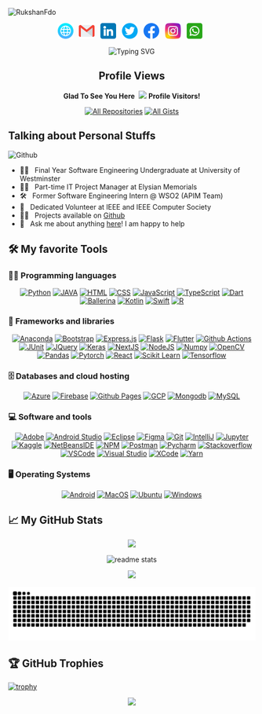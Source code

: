 ![RukshanFdo](assets/TopImage.gif)

<p align="center">
	<a href="https://instagram.com/rukfdo1" title="Web"><img src="assets/LogoIcons/web.png" alt="Web" width="32" height="32" ></a> &nbsp;
	<a href="mailto:rukshanfernando234@gmail.com" title="email"><img src="assets/LogoIcons/gmail.png" alt="Web" width="32" height="32"></a> &nbsp;
	<a href="www.linkedin.com/in/mayeul-rukshan-fernando" title="LinkedIn"><img src="assets/LogoIcons/linkedin.png" alt="LinkedIn" width="32" height="32"></a> &nbsp;
	<a href="https://twitter.com/Rukshan2019784" title="Twitter"><img src="assets/LogoIcons/twitter.png" alt="Twitter" width="32" height="32"></a> &nbsp;
	<a href="https://www.facebook.com/rukshan.fernando.12382?mibextid=ZbWKwL" title="Facebook"><img src="assets/LogoIcons/facebook.png" alt="Twitter" width="32" height="32"></a> &nbsp;
	<a href="https://instagram.com/rukfdo1" title="Instagram"><img src="assets/LogoIcons/instagram.png" alt="Instagram" width="32" height="32"></a> &nbsp;
	<a href="https://api.whatsapp.com/send?phone=94768839442" title="WhatsApp"><img src="assets/LogoIcons/whatsapp.png" alt="WhatsApp" width="32" height="32"></a> &nbsp;
</p>
<p align="center">
	<img src="https://readme-typing-svg.herokuapp.com?font=Martian+Mono&weight=600&size=48&pause=1000&color=FF69B4&center=true&vCenter=true&random=false&width=1500&height=200&lines=%F0%9F%91%A8%F0%9F%8F%BB%E2%80%8D%F0%9F%92%BB+Software+Engineer+Undergraduate+%F0%9F%8E%93;Passionate+%F0%9F%92%A1+Tech+Enthusiast;Always+Learning+New+Things+%F0%9F%93%9A%F0%9F%8C%9F;Passionate+%F0%9F%92%A1+Tech+Enthusiast;Effective+%F0%9F%9A%80+IT+Project+Manager;Love+%E2%9D%A4%EF%B8%8F+Coding+" alt="Typing SVG" />
</p>

<h2 align="center">Profile Views</h2>
<p align="center">
	<b>Glad To See You Here</b>&nbsp;
	<img src="https://profile-counter.glitch.me/{RukshanFdo}/count.svg">
	<b>Profile Visitors!</b>   
</p>

<p align="center">
  <a href="https://github.com/RukshanFdo?tab=repositories&sort=stargazers" target="_blank"><img alt="All Repositories" title="All Repositories" src="https://custom-icon-badges.herokuapp.com/badge/-All%20Repos-2962FF?style=for-the-badge&logoColor=white&logo=repo"/></a>
  <a href="https://gist.github.com/RukshanFdo" target="_blank"><img alt="All Gists" title="All Gists" src="https://custom-icon-badges.herokuapp.com/badge/-All%20Gists-2962FF?style=for-the-badge&logoColor=white&logo=gist"/></a>
</p>

## Talking about Personal Stuffs
<div style="align-self: flex-end;">
    <img style="width: 40%; max-width: 150px;" alt="Github" src="https://i.pinimg.com/originals/19/b2/8c/19b28c8372aaec65623f7ee7332e74be.gif" />
 </div>
    <ul>
	    <li>👨‍🎓 &nbsp; Final Year Software Engineering Undergraduate at University of Westminster</li>
            <li>👨‍💼 &nbsp; Part-time IT Project Manager at Elysian Memorials</li>
            <li>🛠️ &nbsp; Former Software Engineering Intern @ WSO2 (APIM Team)</li>
            <li>💼 &nbsp; Dedicated Volunteer at IEEE and IEEE Computer Society</li>
            <li>👨‍💻 &nbsp; Projects available on <a href="https://github.com/RukshanFdo">Github</a></li>
            <li>💬 &nbsp; Ask me about anything <a href="https://github.com/RukshanFdo/RukshanFdo/issues">here</a>! I am happy to help</li>
    </ul>

## 🛠️ My favorite Tools

### 👨‍💻 Programming languages

<p align="center">
	<a href="https://github.com/search?q=user%3ARukshanFdo+language%3Apython"><img alt="Python" src="https://img.shields.io/badge/python-3670A0?style=for-the-badge&logo=python&logoColor=ffdd54"></a>
	<a href="https://github.com/search?q=user%3ARukshanFdo+language%3Ajava"><img alt="JAVA" src="https://img.shields.io/badge/java-%23ED8B00.svg?style=for-the-badge&logo=java&logoColor=white"></a>
	<a href="https://github.com/search?q=user%3RukshanFdo+language%3Ahtml"><img alt="HTML" src="https://img.shields.io/badge/html5-%23E34F26.svg?style=for-the-badge&logo=html5&logoColor=white"></a>
	<a href="https://github.com/search?q=user%3ARukshanFdo+language%3Acss"><img alt="CSS" src="https://img.shields.io/badge/css3-%231572B6.svg?style=for-the-badge&logo=css3&logoColor=white"></a>
	<a href="https://github.com/search?q=user%3ARukshanFdo+language%3Ajavascript"><img alt="JavaScript" src="https://img.shields.io/badge/javascript-%23323330.svg?style=for-the-badge&logo=javascript&logoColor=%23F7DF1E"></a>
	<a href="https://github.com/search?q=user%3ARukshanFdo+language%3Ats"><img alt="TypeScript" src="https://img.shields.io/badge/typescript-%23007ACC.svg?style=for-the-badge&logo=typescript&logoColor=white"></a>
	<a href="https://github.com/search?q=user%3ARukshanFdo+language%3Adart"><img alt="Dart" src="https://img.shields.io/badge/dart-%230175C2.svg?style=for-the-badge&logo=dart&logoColor=white"></a>
	<a href="https://github.com/search?q=user%3ARukshanFdo+language%3Aballerina"><img alt="Ballerina" src="https://img.shields.io/badge/ballerina-%52C3C2.svg?style=for-the-badge&logo=ballerina&logoColor=52C3C2"></a>
	<a href="https://github.com/search?q=user%3ARukshanFdo+language%3Akotlin"><img alt="Kotlin" src="https://img.shields.io/badge/kotlin-%230095D5.svg?style=for-the-badge&logo=kotlin&logoColor=white"></a>
	<a href="https://github.com/search?q=user%3ARukshanFdo+language%3Aswift"><img alt="Swift" src="https://img.shields.io/badge/swift-F54A2A?style=for-the-badge&logo=swift&logoColor=white"></a>
	<a href="https://github.com/search?q=user%3ARukshanFdo+language%3AR"><img alt="R" src="https://img.shields.io/badge/r-%23276DC3.svg?style=for-the-badge&logo=r&logoColor=white"></a>
	<!-- <a href="https://github.com/search?q=user%3ARukshanFdo+language%3A"><img alt="" src=""></a> -->
</p>

### 🧰 Frameworks and libraries

<p align="center">
	<a href="#"><img alt="Anaconda" src="https://img.shields.io/badge/Anaconda-%2344A833.svg?style=for-the-badge&logo=anaconda&logoColor=white"></a>
	<a href="#"><img alt="Bootstrap" src="https://img.shields.io/badge/bootstrap-%23563D7C.svg?style=for-the-badge&logo=bootstrap&logoColor=white"></a>
	<a href="#"><img alt="Express.js" src="https://img.shields.io/badge/express.js-%23404d59.svg?style=for-the-badge&logo=express&logoColor=%2361DAFB"></a>
	<a href="#"><img alt="Flask" src="https://img.shields.io/badge/flask-%23000.svg?style=for-the-badge&logo=flask&logoColor=white"></a>
	<a href="#"><img alt="Flutter" src="https://img.shields.io/badge/Flutter-%2302569B.svg?style=for-the-badge&logo=Flutter&logoColor=white"></a>
	<a href="#"><img alt="Github Actions" src="https://img.shields.io/badge/githubactions-%232671E5.svg?style=for-the-badge&logo=githubactions&logoColor=white"></a>
	<a href="#"><img alt="JUnit" src="https://custom-icon-badges.herokuapp.com/badge/JUnit-25A162.svg?style=for-the-badge&logo=check-circle&logoColor=white"></a>
	<a href="#"><img alt="JQuery" src="https://img.shields.io/badge/jquery-%230769AD.svg?style=for-the-badge&logo=jquery&logoColor=white"></a>
	<a href="#"><img alt="Keras" src="https://img.shields.io/badge/Keras-%23D00000.svg?style=for-the-badge&logo=Keras&logoColor=white"></a>
	<a href="#"><img alt="NextJS" src="https://img.shields.io/badge/Next-black?style=for-the-badge&logo=next.js&logoColor=white"></a>
	<a href="#"><img alt="NodeJS" src="https://img.shields.io/badge/node.js-6DA55F?style=for-the-badge&logo=node.js&logoColor=white"></a>
	<a href="#"><img alt="Numpy" src="https://img.shields.io/badge/numpy-%23013243.svg?style=for-the-badge&logo=numpy&logoColor=white"></a>
	<a href="#"><img alt="OpenCV" src="https://img.shields.io/badge/opencv-%23white.svg?style=for-the-badge&logo=opencv&logoColor=white"></a>
	<a href="#"><img alt="Pandas" src="https://img.shields.io/badge/pandas-%23150458.svg?style=for-the-badge&logo=pandas&logoColor=white"></a>
	<a href="#"><img alt="Pytorch" src="https://img.shields.io/badge/PyTorch-%23EE4C2C.svg?style=for-the-badge&logo=PyTorch&logoColor=white"></a>
	<a href="#"><img alt="React" src="https://img.shields.io/badge/react-%2320232a.svg?style=for-the-badge&logo=react&logoColor=%2361DAFB"></a>
	<a href="#"><img alt="Scikit Learn" src="https://img.shields.io/badge/scikit--learn-%23F7931E.svg?style=for-the-badge&logo=scikit-learn&logoColor=white"></a>
	<a href="#"><img alt="Tensorflow" src="https://img.shields.io/badge/TensorFlow-%23FF6F00.svg?style=for-the-badge&logo=TensorFlow&logoColor=white"></a>
	<!-- <a href="#"><img alt="" src=""></a> -->

</p>

### 🗄️ Databases and cloud hosting

<p align="center">
	<a href="#"><img alt="Azure" src="https://img.shields.io/badge/azure-%230072C6.svg?style=for-the-badge&logo=microsoftazure&logoColor=white"></a>
	<a href="#"><img alt="Firebase" src="https://img.shields.io/badge/firebase-%23039BE5.svg?style=for-the-badge&logo=firebase"></a>
	<a href="#"><img alt="Github Pages" src="https://img.shields.io/badge/GitHub%20Pages-327FC7.svg?style=for-the-badge&logo=github&logoColor=white"></a>
	<a href="#"><img alt="GCP" src="https://img.shields.io/badge/GoogleCloud-%234285F4.svg?style=for-the-badge&logo=google-cloud&logoColor=white"></a>
	<a href="#"><img alt="Mongodb" src="https://img.shields.io/badge/MongoDB-%234ea94b.svg?style=for-the-badge&logo=mongodb&logoColor=white"></a>
	<a href="#"><img alt="MySQL" src="https://img.shields.io/badge/mysql-%2300f.svg?style=for-the-badge&logo=mysql&logoColor=white"></a>
	<!-- <a href="#"><img alt="" src=""></a> -->
</p>

### 💻 Software and tools

<p align="center">
	<a href="#"><img alt="Adobe" src="https://img.shields.io/badge/adobe-%23FF0000.svg?style=for-the-badge&logo=adobe&logoColor=white"></a>
	<a href="#"><img alt="Android Studio" src="https://img.shields.io/badge/Android%20Studio-3DDC84.svg?style=for-the-badge&logo=android-studio&logoColor=white"></a>
	<a href="#"><img alt="Eclipse" src="https://img.shields.io/badge/Eclipse-FE7A16.svg?style=for-the-badge&logo=Eclipse&logoColor=white"></a>
	<a href="#"><img alt="Figma" src="https://img.shields.io/badge/figma-%23F24E1E.svg?style=for-the-badge&logo=figma&logoColor=white"></a>
	<a href="#"><img alt="Git" src="https://img.shields.io/badge/git-%23F05033.svg?style=for-the-badge&logo=git&logoColor=white"></a>
	<a href="#"><img alt="IntelliJ" src="https://img.shields.io/badge/IntelliJIDEA-000000.svg?style=for-the-badge&logo=intellij-idea&logoColor=white"></a>
	<a href="#"><img alt="Jupyter" src="https://img.shields.io/badge/jupyter-%23FA0F00.svg?style=for-the-badge&logo=jupyter&logoColor=white"></a>
	<a href="#"><img alt="Kaggle" src="https://img.shields.io/badge/Kaggle-035a7d?style=for-the-badge&logo=kaggle&logoColor=white"></a>
	<a href="#"><img alt="NetBeansIDE" src="https://img.shields.io/badge/NetBeansIDE-1B6AC6.svg?style=for-the-badge&logo=apache-netbeans-ide&logoColor=white"></a>
	<a href="#"><img alt="NPM" src="https://img.shields.io/badge/NPM-%23000000.svg?style=for-the-badge&logo=npm&logoColor=white"></a>
	<a href="#"><img alt="Postman" src="https://img.shields.io/badge/Postman-FF6C37?style=for-the-badge&logo=postman&logoColor=white"></a>
	<a href="#"><img alt="Pycharm" src="https://img.shields.io/badge/pycharm-143?style=for-the-badge&logo=pycharm&logoColor=black&color=black&labelColor=green"></a>
	<a href="#"><img alt="Stackoverflow" src="https://img.shields.io/badge/-Stackoverflow-FE7A16?style=for-the-badge&logo=stack-overflow&logoColor=white"></a>
	<a href="#"><img alt="VSCode" src="https://img.shields.io/badge/Visual%20Studio%20Code-0078d7.svg?style=for-the-badge&logo=visual-studio-code&logoColor=white"></a>
	<a href="#"><img alt="Visual Studio" src="https://img.shields.io/badge/Visual%20Studio-5C2D91.svg?style=for-the-badge&logo=visual-studio&logoColor=white"></a>
	<a href="#"><img alt="XCode" src="https://img.shields.io/badge/Xcode-007ACC?style=for-the-badge&logo=Xcode&logoColor=white"></a>
	<a href="#"><img alt="Yarn" src="https://img.shields.io/badge/yarn-%232C8EBB.svg?style=for-the-badge&logo=yarn&logoColor=white"></a>
	<!-- <a href="#"><img alt="" src=""></a> -->
</p>

### 🖥️ Operating Systems

<p align="center">
	<a href="#"><img alt="Android" src="https://img.shields.io/badge/Android-3DDC84?style=for-the-badge&logo=android&logoColor=white"></a>
	<a href="#"><img alt="MacOS" src="https://img.shields.io/badge/mac%20os-000000?style=for-the-badge&logo=macos&logoColor=F0F0F0"></a>
	<a href="#"><img alt="Ubuntu" src="https://img.shields.io/badge/Ubuntu-E95420?style=for-the-badge&logo=ubuntu&logoColor=white"></a>
	<a href="#"><img alt="Windows" src="https://img.shields.io/badge/Windows-0078D6?style=for-the-badge&logo=windows&logoColor=white"></a>
	<!-- <a href="#"><img alt="" src=""></a> -->
</p>

## &#x1f4c8; My GitHub Stats

<p align="center">
	<img align="center" src="https://github-readme-stats-git-masterrstaa-rickstaa.vercel.app/api/top-langs/?username=RukshanFdo&theme=jolly&langs_count=5" />
</p>

<p align="center">
 <img align="center" src="https://github-readme-stats-salesp07.vercel.app/api?username=RukshanFdo&count_private=true&show_icons=true&theme=jolly&rank_icon=github&border_radius=10" alt="readme stats" />
 </p>
 
<p align="center">
    <img src="https://github-readme-streak-stats.herokuapp.com/?user=RukshanFdo&theme=jolly" />
</p>

<p align="center">
    <img src="https://github.com/RukshanFdo/RukshanFdo/blob/output/github-contribution-grid-snake-dark.svg">
</p>

## 🏆 GitHub Trophies
[![trophy](https://github-profile-trophy.vercel.app/?username=RukshanFdo)](https://github.com/ryo-ma/github-profile-trophy)

<p align="center">
	<img src="assets/BottomImage.gif">
</p>
<!-- [![Top Langs](https://github-readme-stats.vercel.app/api/top-langs/?username=RukshanFdo&langs_count=9)](https://github.com/RukshanFdo/github-readme-stats)
![R.F's GitHub stats](https://github-readme-stats.vercel.app/api?username=RukshanFdo&theme=jolly&show_icons=true) -->



